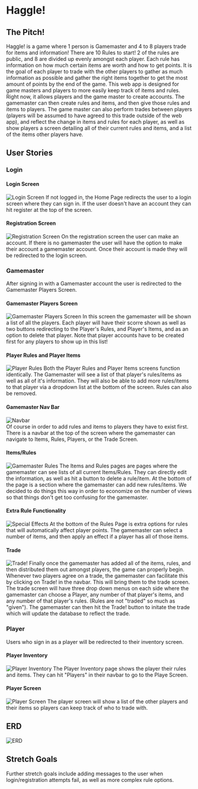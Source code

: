 # Haggle!
## The Pitch!
Haggle! is a game where 1 person is Gamemaster and 4 to 8 players trade for items and information! There are 10 Rules to start! 2 of the rules are public, and 8 are divided up evenly amongst each player. Each rule has information on how much certain items are worth and how to get points. It is the goal of each player to trade with the other players to gather as much information as possible and gather the right items together to get the most amount of points by the end of the game. This web app is designed for game masters and players to more easily keep track of items and rules. Right now, it allows players and the game master to create accounts. The gamemaster can then create rules and items, and then give those rules and items to players. The game master can also perform trades between players (players will be assumed to have agreed to this trade outside of the web app), and reflect the change in items and rules for each player, as well as show players a screen detailing all of their current rules and items, and a list of the items other players have. 
## User Stories
### Login
#### Login Screen
![Login Screen](haggle_screenshots/login.png)
If not logged in, the Home Page redirects the user to a login screen where they can sign in. If the user doesn't have an account they can hit register at the top of the screen.
#### Registration Screen
![Registration Screen](haggle_screenshots/register.png)
On the registration screen the user can make an account. If there is no gamemaster the user will have the option to make their account a gamemaster account. Once their account is made they will be redirected to the login screen.
### Gamemaster
After signing in with a Gamemaster account the user is redirected to the Gamemaster Players Screen.
#### Gamemaster Players Screen
![Gamemaster Players Screen](haggle_screenshots/gamemaster_players.PNG)
In this screen the gamemaster will be shown a list of all the players. Each player will have their scorre shown as well as two buttons redirecting to the Player's Rules, and Player's Items, and as an option to delete that player. Note that player accounts have to be created first for any players to show up in this list!
#### Player Rules and Player Items
![Player Rules](haggle_screenshots/player_rules.PNG)
Both the Player Rules and Player Items screens function identically. The Gamemaster will see a list of that player's rules/items as well as all of it's information. They will also be able to add more rules/items to that player via a dropdown list at the bottom of the screen. Rules can also be removed.
#### Gamemaster Nav Bar
![Navbar](haggle_screenshots/navbar.PNG)  
Of course in order to add rules and items to players they have to exist first. There is a navbar at the top of the screen where the gamemaster can navigate to Items, Rules, Players, or the Trade Screen.
#### Items/Rules
![Gamemaster Rules](haggle_screenshots/gamemaster_rules.PNG)
The Items and Rules pages are pages where the gamemaster can see lists of all current Items/Rules. They can directly edit the information, as well as hit a button to delete a rule/item. At the bottom of the page is a section where the gamemaster can add new rules/items. We decided to do things this way in order to economize on the number of views so that things don't get too confusing for the gamemaster.
#### Extra Rule Functionality
![Special Effects](haggle_screenshots/special_effects.PNG)
At the bottom of the Rules Page is extra options for rules that will automatically affect player points. The gamemaster can select a number of items, and then apply an effect if a player has all of those items.
#### Trade
![Trade!](haggle_screenshots/trade.PNG)
Finally once the gamemaster has added all of the items, rules, and then distributed them out amongst players, the game can properly begin. Whenever two players agree on a trade, the gamemaster can facilitate this by clicking on Trade! in the navbar. This will bring them to the trade screen. The trade screen will have three drop down menus on each side where the gamemaster can choose a Player, any number of that player's items, and any number of that player's rules. (Rules are not "traded" so much as "given"). The gamemaster can then hit the Trade! button to initate the trade which will update the database to reflect the trade.
### Player
Users who sign in as a player will be redirected to their inventory screen.
#### Player Inventory
![Player Inventory](haggle_screenshots/player_inventory.PNG)
The Player Inventory page shows the player their rules and items. They can hit "Players" in their navbar to go to the Playe Screen.
#### Player Screen
![Player Screen](haggle_screenshots/player_list.PNG)
The player screen will show a list of the other players and their items so players can keep track of who to trade with.
## ERD
![ERD](haggle_screenshots/ERD.png)
## Stretch Goals
Further stretch goals include adding messages to the user when login/registration attempts fail, as well as more complex rule options.
